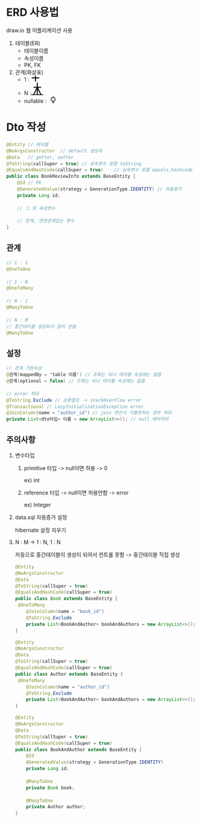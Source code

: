 # ERD 사용법

draw.io 웹 어플리케이션 사용

1. 테이블(ER)
   * 테이블이름
   * 속성이름
   * PK, FK
2. 관계(화살표)
   * 1 :![image-20221217182022346](md-images/image-20221217182022346.png)
   * N :![image-20221217182011906](md-images/image-20221217182011906.png)
   * nullable : ![image-20221217181927182](md-images/image-20221217181927182.png)



# Dto 작성

```java
@Entity	// 테이블
@NoArgsConstructor	// default 생성자
@Data	// getter, setter
@ToString(callSuper = true)	// 상속변수 포함 toString
@EqualsAndHashCode(callSuper = true)	// 상속변수 포함 equals,hashcode
public class BookReviewInfo extends BaseEntity {
    @Id	// PK
    @GeneratedValue(strategy = GenerationType.IDENTITY)	// 자동증가
    private Long id;	

	// 그 외 속성변수
    
    // 관계, 연관관계있는 변수
}
```



## 관계

```java
// 1 : 1
@OneToOne

// 1 : N
@OneToMany

// N : 1 
@ManyToOne

// N : M
// 중간테이블 생성되서 많이 안씀
@ManyToOne
```



## 설정

```java
// 관계 기본속성
@관계(mappedBy = 'table 이름') // 조회는 되나 테이블 속성에는 없음
@관계(optional = false) // 조회는 되나 테이블 속성에는 없음   

// error 처리
@ToString.Exclude // 순환참조 -> stackOverFlow error
@Transactional // LazyInitializationException error
@JoinColumn(name = "author_id") // join 연산시 식별못하는 경우 처리
private List<dto타입> 이름 = new ArrayList<>(); // null 에러처리
```



## 주의사항

1. 변수타입

   1. primitive 타입 -> null이면 허용 -> 0

      ex) int

   2. reference 타입 -> null이면 허용안함 -> error

      ex) Integer

2. data.sql 자동증가 설정 

   hibernate 설정 지우기

3. N : M -> 1 : N, 1 : N

   자동으로 중간테이블이 생성이 되어서 컨트롤 못함 -> 중간테이블 직접 생성

   ```java
   @Entity
   @NoArgsConstructor
   @Data
   @ToString(callSuper = true)
   @EqualsAndHashCode(callSuper = true)
   public class Book extends BaseEntity {
   	@OneToMany
       @JoinColumn(name = "book_id")
       @ToString.Exclude
       private List<BookAndAuthor> bookAndAuthors = new ArrayList<>();
   }
   ```

   ```java
   @Entity
   @NoArgsConstructor
   @Data
   @ToString(callSuper = true)
   @EqualsAndHashCode(callSuper = true)
   public class Author extends BaseEntity {
   	@OneToMany
       @JoinColumn(name = "author_id")
       @ToString.Exclude
       private List<BookAndAuthor> bookAndAuthors = new ArrayList<>();
   }
   ```

   ```java
   @Entity
   @NoArgsConstructor
   @Data
   @ToString(callSuper = true)
   @EqualsAndHashCode(callSuper = true)
   public class BookAndAuthor extends BaseEntity {
       @Id
       @GeneratedValue(strategy = GenerationType.IDENTITY)
       private Long id;
   
       @ManyToOne
       private Book book;
   
       @ManyToOne
       private Author author;
   }
   ```

